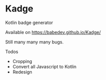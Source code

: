# Kadge
Kotlin badge generator

Available on https://babedev.github.io/Kadge/

Still many many many bugs.

Todos
- Cropping
- Convert all Javascript to Kotlin
- Redesign
